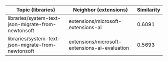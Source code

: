 | Topic (libraries) | Neighbor (extensions) | Similarity |
|-------------|-------------------|------------|
| libraries/system-text-json-migrate-from-newtonsoft | extensions/microsoft-extensions-ai | 0.6091 |
| libraries/system-text-json-migrate-from-newtonsoft | extensions/microsoft-extensions-ai-evaluation | 0.5693 |
